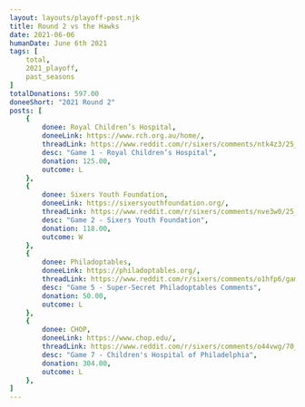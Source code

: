 ```yaml
---
layout: layouts/playoff-post.njk
title: Round 2 vs the Hawks
date: 2021-06-06
humanDate: June 6th 2021
tags: [
    total,
    2021_playoff,
    past_seasons
]
totalDonations: 597.00
doneeShort: "2021 Round 2"
posts: [
    {
        donee: Royal Children’s Hospital,
        doneeLink: https://www.rch.org.au/home/,
        threadLink: https://www.reddit.com/r/sixers/comments/ntk4z3/25_to_the_royal_childrens_hospital_rch_in/,
        desc: "Game 1 - Royal Children’s Hospital",
        donation: 125.00,
        outcome: L
    },
    {
        donee: Sixers Youth Foundation,
        doneeLink: https://sixersyouthfoundation.org/,
        threadLink: https://www.reddit.com/r/sixers/comments/nve3w0/25_to_the_sixers_youth_foundation_in_honor_of_our/,
        desc: "Game 2 - Sixers Youth Foundation",
        donation: 118.00,
        outcome: W
    },
    {
        donee: Philadoptables,
        doneeLink: https://philadoptables.org/,
        threadLink: https://www.reddit.com/r/sixers/comments/o1hfp6/game_thread_atlanta_hawks_2_2_philadelphia_76ers/h2170dm/?context=8&depth=9,
        desc: "Game 5 - Super-Secret Philadoptables Comments",
        donation: 50.00,
        outcome: L
    }, 
    {
        donee: CHOP,
        doneeLink: https://www.chop.edu/,
        threadLink: https://www.reddit.com/r/sixers/comments/o44vwg/70_to_childrens_hospital_of_philadelphia_chop_for/,
        desc: "Game 7 - Children's Hospital of Philadelphia",
        donation: 304.00,
        outcome: L
    }, 
]
---
```

